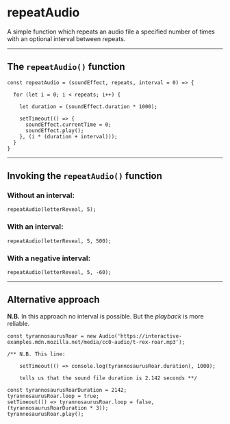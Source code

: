 # repeatAudio
A simple function which repeats an audio file a specified number of times with an optional interval between repeats.

______

## The `repeatAudio()` function

```
const repeatAudio = (soundEffect, repeats, interval = 0) => {

  for (let i = 0; i < repeats; i++) {

    let duration = (soundEffect.duration * 1000);

    setTimeout(() => {
      soundEffect.currentTime = 0;
      soundEffect.play();
    }, (i * (duration + interval)));
  }
}
```

______

## Invoking the `repeatAudio()` function

### Without an interval:
    repeatAudio(letterReveal, 5);

### With an interval:
    repeatAudio(letterReveal, 5, 500);

### With a negative interval:
    repeatAudio(letterReveal, 5, -60);
    
    
______

## Alternative approach
**N.B.** In this approach no interval is possible. But the *playback* is more reliable.

```
const tyrannosaurusRoar = new Audio('https://interactive-examples.mdn.mozilla.net/media/cc0-audio/t-rex-roar.mp3');

/** N.B. This line:
  
    setTimeout(() => console.log(tyrannosaurusRoar.duration), 1000);
  
    tells us that the sound file duration is 2.142 seconds **/

const tyrannosaurusRoarDuration = 2142;
tyrannosaurusRoar.loop = true;
setTimeout(() => tyrannosaurusRoar.loop = false, (tyrannosaurusRoarDuration * 3));
tyrannosaurusRoar.play();
```

